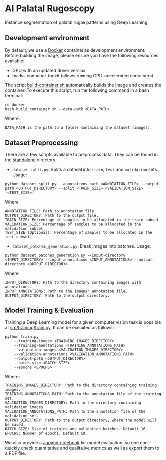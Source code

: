 # AI Palatal Rugoscopy

Instance segmentation of palatal rugae patterns using Deep Learning.


## Development environment
By default, we use a [Docker](https://www.docker.com/) container as development environment. \
Before building the image, please ensure you have the following resources available:

- GPU with an updated driver version
- nvidia-container-tookit (allows running GPU-accelerated containers)

The script [build-container.sh](docker/build-container.sh) automatically builds the image and creates the container. To execute this script, run the following command in a bash terminal:

```shell
cd docker
bash build_container.sh --data-path <DATA_PATH>
```
Where:
```
DATA_PATH is the path to a folder containing the dataset (images).
```

## Dataset Preprocessing
There are a few scripts available to preprocess data. They can be found in the [standalone](standalone/) directory.

- `dataset_split.py`: Splits a dataset into `train`, `test` and `validation` sets. Usage: 
```shell
python dataset_split.py --annotations-path <ANNOTATION_FILE> --output-path <OUTPUT_DIRECTORY> --split <TRAIN_SIZE> <VALIDATION_SIZE> [<TEST_SIZE>]
```
Where
```
ANNOTATION_FILE: Path to annotation file.
OUTPUT_DIRECTORY: Path to the output file.
TRAIN_SIZE: Percentage of samples to be allocated in the train subset.
VALIDATION_SIZE: Percentage of samples to be allocated in the validation subset.
TEST_SIZE (Optional): Percentage of samples to be allocated in the test subset.
```

- `dataset_patches_generation.py`: Break images into patches. Usage:

```shell
python dataset_patches_generation.py --input-directory <INPUT_DIRECTORY> --input-annotations <INPUT_ANNOTATIONS> --output-directory <OUTPUT_DIRECTORY>
```
Where
```
INPUT_DIRECTORY: Path to the directory containing images with annotations.
INPUT_ANNOTATIONS: Path to the images' annotation file.
OUTPUT_DIRECTORY: Path to the output directory.
```

## Model Training & Evaluation
Training a Deep Learning model for a given computer vision task is possible at
[src/training/train.py](src/training/train.py). It can be executed as follows:

```shell
python train.py 
    --training-images <TRAINING_IMAGES_DIRECTORY> 
    --training-annotations <TRAINING_ANNOTATIONS_PATH>
    --validation-images <VALIDATION_IMAGES_DIRECTORY>
    --validation-annotations <VALIDATION_ANNOTATIONS_PATH>
    --output-path <OUTPUT_DIRECTORY>
    --batch-size <BATCH_SIZE>
    --epochs <EPOCHS>
```
Where:
```
TRAINING_IMAGES_DIRECTORY: Path to the directory containing training images.
TRAINING_ANNOTATIONS_PATH: Path to the annotation file of the training set.
VALIDATION_IMAGES_DIRECTORY: Path to the directory containing validation images.
VALIDATION_ANNOTATIONS_PATH: Path to the annotation file of the validation set.
OUTPUT_DIRECTORY: Path to the output directory, where the model will be saved.
BATCH_SIZE: Size of training and validation batches. Default 16.
EPOCHS: Number of epochs. Default 50.
``` 
We also provide a [Jupyter notebook](src/evaluation/evaluation.ipynb) for model evaluation, so one can quickly check quantitative and qualitative metrics as well as export them to a PDF file.